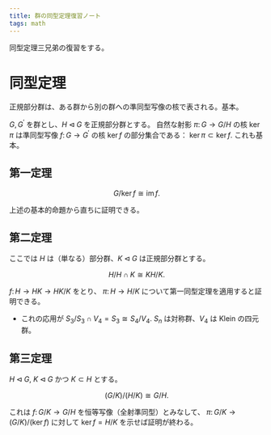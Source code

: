 ```yaml
---
title: 群の同型定理復習ノート
tags: math
---
```


同型定理三兄弟の復習をする。

# 同型定理

正規部分群は、ある群から別の群への準同型写像の核で表される。基本。

$G, G^\prime$ を群とし、$H \triangleleft G$ を正規部分群とする。
自然な射影 $\pi\colon G \longrightarrow G/H$ の核 $\ker \pi$ は準同型写像
$f\colon G \longrightarrow G^\prime$ の核 $\ker f$ の部分集合である：
$\ker\pi \subset \ker f.$ これも基本。

## 第一定理

$$
G/\ker f \cong \operatorname{im} f.
$$

上述の基本的命題から直ちに証明できる。

## 第二定理

ここでは $H$ は（単なる）部分群、$K \triangleleft G$ は正規部分群とする。

$$
H/H \cap K \cong KH/K.
$$

$f\colon H \rightarrow HK \rightarrow HK/K$ をとり、
$\pi\colon H \longrightarrow H/K$ について第一同型定理を適用すると証明できる。

* これの応用が $S_3/S_3 \cap V_4 = S_3 \cong S_4/V_4.$
  $S_n$ は対称群、$V_4$ は Klein の四元群。

## 第三定理

$H \triangleleft G$, $K \triangleleft G$ かつ $K \subset H$ とする。

$$
(G/K)/(H/K) \cong G/H.
$$

これは $f\colon G/K \longrightarrow G/H$ を恒等写像（全射準同型）とみなして、
$\pi\colon G/K \longrightarrow (G/K)/(\ker f)$ に対して $\ker f = H/K$ を示せば証明が終わる。
